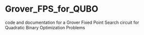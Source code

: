 # Grover_FPS_for_QUBO
code and documentation for a Grover Fixed Point Search circuit for Quadratic Binary Optimization Problems
